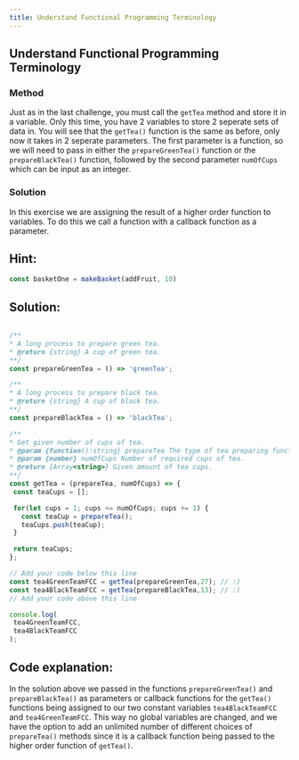 ```yaml
---
title: Understand Functional Programming Terminology
---
```

## Understand Functional Programming Terminology

### Method

Just as in the last challenge, you must call the `getTea` method and store it in a variable. Only this time, you have 2 variables to store 2 seperate sets of data in. You will see that the `getTea()` function is the same as before, only now it takes in 2 seperate parameters. The first parameter is a function, so we will need to pass in either the `prepareGreenTea()` function or the `prepareBlackTea()` function, followed by the second parameter `numOfCups` which can be input as an integer. 

### Solution

In this exercise we are assigning the result of a higher order function to variables. To do this we call a function with a callback function as a parameter.
 
## Hint:
```javascript 
const basketOne = makeBasket(addFruit, 10) 
```

 ## Solution:
 
 ```javascript
 
 /**
 * A long process to prepare green tea.
 * @return {string} A cup of green tea.
 **/
const prepareGreenTea = () => 'greenTea';

/**
 * A long process to prepare black tea.
 * @return {string} A cup of black tea.
 **/
const prepareBlackTea = () => 'blackTea';

/**
 * Get given number of cups of tea.
 * @param {function():string} prepareTea The type of tea preparing function.
 * @param {number} numOfCups Number of required cups of tea.
 * @return {Array<string>} Given amount of tea cups.
 **/
const getTea = (prepareTea, numOfCups) => {
  const teaCups = [];

  for(let cups = 1; cups <= numOfCups; cups += 1) {
    const teaCup = prepareTea();
    teaCups.push(teaCup);
  }

  return teaCups;
};

 // Add your code below this line
 const tea4GreenTeamFCC = getTea(prepareGreenTea,27); // :)
const tea4BlackTeamFCC = getTea(prepareBlackTea,13); // :)
 // Add your code above this line
 
 console.log(
  tea4GreenTeamFCC,
  tea4BlackTeamFCC
);
 
 ```
## Code explanation:

In the solution above we passed in the functions ``` prepareGreenTea() ``` and ``` prepareBlackTea() ``` as parameters or callback functions for the ``` getTea() ``` functions being assigned to our two constant variables ``` tea4BlackTeamFCC ``` 
and ``` tea4GreenTeamFCC ```.
This way no global variables are changed, and we have the option to add an unlimited number of different choices of  ``` prepareTea() ```  methods since it is a callback function being passed to the higher order function of ``` getTea() ```.
